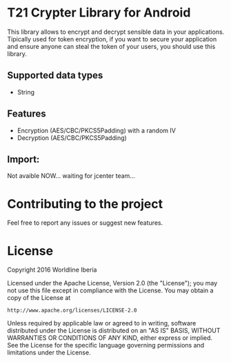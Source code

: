 # T21 Crypter Library for Android

This library allows to encrypt and decrypt sensible data in your applications.
Tipically used for token encryption, if you want to secure your application and ensure anyone can steal the token of your users, you should use this library.

## Supported data types
- String

## Features
- Encryption (AES/CBC/PKCS5Padding) with a random IV
- Decryption (AES/CBC/PKCS5Padding)

## Import:

Not avaible NOW... waiting for jcenter team...

# Contributing to the project

Feel free to report any issues or suggest new features.

# License

Copyright 2016 Worldline Iberia

Licensed under the Apache License, Version 2.0 (the "License");
you may not use this file except in compliance with the License.
You may obtain a copy of the License at

    http://www.apache.org/licenses/LICENSE-2.0

Unless required by applicable law or agreed to in writing, software
distributed under the License is distributed on an "AS IS" BASIS,
WITHOUT WARRANTIES OR CONDITIONS OF ANY KIND, either express or implied.
See the License for the specific language governing permissions and
limitations under the License.